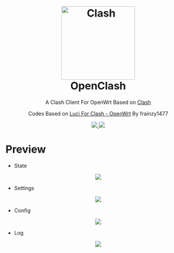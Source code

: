 <h1 align="center">
  <img src="https://github.com/Dreamacro/clash/raw/master/docs/logo.png" alt="Clash" width="200">
  <br>OpenClash<br>

</h1>

<p align="center">
	A Clash Client For OpenWrt Based on <a href="https://github.com/Dreamacro/clash" target="_blank">Clash</a>
  </p>
<p align="center">
	Codes Based on <a href="https://github.com/frainzy1477/luci-app-clash" target="_blank">Luci For Clash - OpenWrt</a> By frainzy1477
  </p>
  <p align="center">
	<a target="_blank" href="https://github.com/Dreamacro/clash/releases/tag/v0.15.0">
    <img src="https://img.shields.io/badge/Clash-v0.15.0-blue.svg">
  </a>
  <a target="_blank" href="https://github.com/vernesong/OpenClash/releases/tag/v0.32.2">
    <img src="https://img.shields.io/badge/NewVersion-v0.32.2-orange.svg">
  </a>
  </p>
  
# Preview

* State
<p align="center">
    <img src="https://github.com/vernesong/OpenClash/raw/master/img/state.png">
</p>

* Settings
<p align="center">
    <img src="https://github.com/vernesong/OpenClash/raw/master/img/settings.png">
</p>

* Config
<p align="center">
    <img src="https://github.com/vernesong/OpenClash/raw/master/img/config.png">
</p>

* Log
<p align="center">
    <img src="https://github.com/vernesong/OpenClash/raw/master/img/log.png">
</p>

